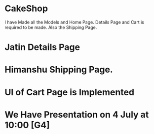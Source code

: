 # CakeShop

I have Made all the Models and Home Page.
Details Page and Cart is required to be made.
Also the Shipping Page.
# Jatin Details Page
# Himanshu Shipping Page.
# UI of Cart Page is Implemented

# We Have Presentation on 4 July at 10:00  [G4]
